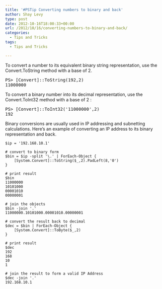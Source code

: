 ```yaml
---
title: '#PSTip Converting numbers to binary and back'
author: Shay Levy
type: post
date: 2012-10-16T18:00:33+00:00
url: /2012/10/16/converting-numbers-to-binary-and-back/
categories:
  - Tips and Tricks
tags:
  - Tips and Tricks

---
```

To convert a number to its equivalent binary string representation, use the Convert.ToString method with a base of 2.

<pre class="brush: powershell; title: ; notranslate" title="">PS&gt; [Convert]::ToString(192,2)
11000000
</pre>

To convert a binary number into its decimal representation, use the Convert.ToInt32 method with a base of 2 :

<pre class="brush: powershell; title: ; notranslate" title="">PS&gt; [Convert]::ToInt32('11000000',2)
192
</pre>
Binary conversions are usually used in IP addressing and subnetting calculations. Here&#8217;s an example of converting an IP address to its binary representation and back.

```
$ip = '192.168.10.1'

# convert to binary form
$bin = $ip -split '\.' | ForEach-Object {
    [System.Convert]::ToString($_,2).PadLeft(8,'0')
}

# print result
$bin
11000000
10101000
00001010
00000001

# join the objects
$bin -join '.'
11000000.10101000.00001010.00000001

# convert the result back to decimal
$dec = $bin | ForEach-Object {
    [System.Convert]::ToByte($_,2)
}

# print result
$dec
192
168
10
1

# join the result to form a valid IP Address
$dec -join '.'
192.168.10.1
```